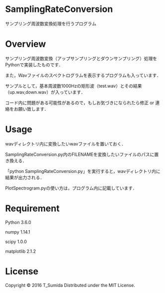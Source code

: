 # SamplingRateConversion
サンプリング周波数変換処理を行うプログラム

# Overview
サンプリング周波数変換（アップサンプリングとダウンサンプリング）処理をPythonで実装したものです．

また，Wavファイルのスペクトログラムを表示するプログラムも入っています．

サンプルとして，基本周波数1000Hzの矩形波（test.wav）とその結果（up.wav,down.wav）が入っています．

コード内に問題がある可能性があるので，もしお気づきになられたら修正 or 連絡をお願い致します．

# Usage
wavディレクトリ内に変換したいwavファイルを置いておく．

SamplingRateConversion.py内のFILENAMEを変換したいファイルのパスに置き換える．

「python SamplingRateConversion.py」を実行すると，wavディレクトリ内に結果が出力される．

PlotSpectrogram.pyの使い方は，プログラム内に記載しています．

# Requirement
Python 3.6.0

numpy 1.14.1

scipy 1.0.0

matplotlib 2.1.2


# License
Copyright © 2016 T_Sumida Distributed under the MIT License.
